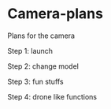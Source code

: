 # Camera-plans
Plans for the camera



Step 1: launch


Step 2: change model


Step 3: fun stuffs


Step 4: drone like functions
